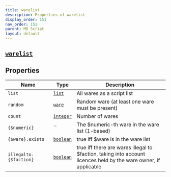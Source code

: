 ```yaml
---
title: warelist
description: Properties of warelist
display_order: 151
nav_order: 151
parent: MD Script
layout: default
---
```


##  [`warelist`](./warelist.html) 


## Properties

| Name | Type | Description |
|------|------|-------------|
| `list` | [`list`](./list.html) | All wares as a script list |
| `random` | [`ware`](./ware.html) | Random ware (at least one ware must be present) |
| `count` | [`integer`](./integer.html) | Number of wares |
| `{$numeric}` | `` | The $numeric-th ware in the ware list (1-based) |
| `{$ware}.exists` | [`boolean`](./boolean.html) | true iff $ware is in the ware list |
| `illegalto.{$faction}` | [`boolean`](./boolean.html) | true iff there are wares illegal to $faction, taking into account licences held by the ware owner, if applicable |



